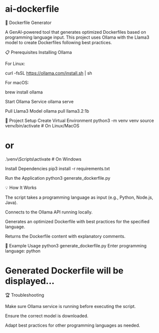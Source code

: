 # ai-dockerfile

🐳 Dockerfile Generator

A GenAI-powered tool that generates optimized Dockerfiles based on programming language input. This project uses Ollama with the Llama3 model to create Dockerfiles following best practices.

📋 Prerequisites
Installing Ollama

For Linux:

curl -fsSL https://ollama.com/install.sh | sh


For macOS:

brew install ollama

Start Ollama Service
ollama serve

Pull Llama3 Model
ollama pull llama3.2:1b

🚀 Project Setup
Create Virtual Environment
python3 -m venv venv
source venv/bin/activate  # On Linux/MacOS
# or
.\venv\Scripts\activate  # On Windows

Install Dependencies
pip3 install -r requirements.txt

Run the Application
python3 generate_dockerfile.py

💡 How It Works

The script takes a programming language as input (e.g., Python, Node.js, Java).

Connects to the Ollama API running locally.

Generates an optimized Dockerfile with best practices for the specified language.

Returns the Dockerfile content with explanatory comments.

📝 Example Usage
python3 generate_dockerfile.py
Enter programming language: python
# Generated Dockerfile will be displayed...

🏆 Troubleshooting

Make sure Ollama service is running before executing the script.

Ensure the correct model is downloaded.

Adapt best practices for other programming languages as needed.

